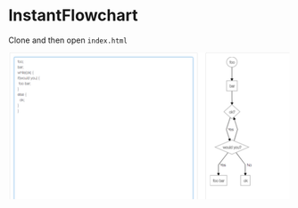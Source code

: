 
# InstantFlowchart

Clone and then open `index.html`

![screenshot](pics/screenshot.png "Example")
